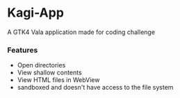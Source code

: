# Kagi-App
A GTK4 Vala application made for coding challenge

### Features
- Open directories
- View shallow contents
- View HTML files in WebView
- sandboxed and doesn't have access to the file system



